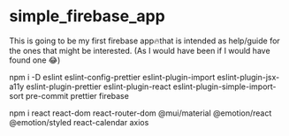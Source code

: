 # simple_firebase_app

This is going to be my first firebase app🔥that is intended as help/guide for the ones that might be interested.
(As I would have been if I would have found one 😂)

npm i -D eslint eslint-config-prettier eslint-plugin-import eslint-plugin-jsx-a11y eslint-plugin-prettier eslint-plugin-react eslint-plugin-simple-import-sort pre-commit prettier firebase

npm i react react-dom react-router-dom @mui/material @emotion/react @emotion/styled react-calendar axios
